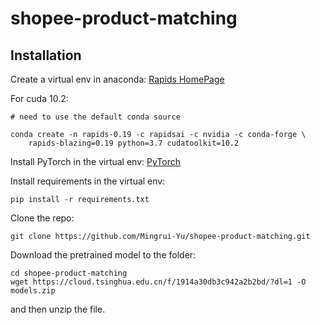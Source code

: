 # shopee-product-matching

## Installation
Create a virtual env in anaconda: [Rapids HomePage](https://rapids.ai/start.html#rapids-release-selector)

For cuda 10.2:
```
# need to use the default conda source

conda create -n rapids-0.19 -c rapidsai -c nvidia -c conda-forge \
    rapids-blazing=0.19 python=3.7 cudatoolkit=10.2
```
Install PyTorch in the virtual env: [PyTorch](https://pytorch.org/)

Install requirements in the virtual env:
```
pip install -r requirements.txt
```
Clone the repo:
```
git clone https://github.com/Mingrui-Yu/shopee-product-matching.git
```

Download the pretrained model to the folder:
```
cd shopee-product-matching
wget https://cloud.tsinghua.edu.cn/f/1914a30db3c942a2b2bd/?dl=1 -O models.zip
```
and then unzip the file.